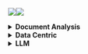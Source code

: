 <a><img src='https://img.shields.io/badge/build-passing-brightgreen?style=plastic'></a><a href='https://github.com/Vincentqyw/cv-arxiv-daily'><img src='https://img.shields.io/badge/ref-url-blue?style=plastic&logo=github'></a>
<details>
  <summary><b>Document Analysis</b></summary>

| Num | Update Date | Title | GPT | Paper ID |
|-----|-------------|-------|-----|----------|
|**1**|**2024-03-01**|**Large Language Models for Simultaneous Named Entity Extraction and Spelling Correction**|**Not GPT**|**[2403.00528v1](http://arxiv.org/abs/2403.00528)**|
|**2**|**2024-03-01**|**ODM: A Text-Image Further Alignment Pre-training Approach for Scene Text Detection and Spotting**|**Not GPT**|**[2403.00303v1](http://arxiv.org/abs/2403.00303)**|
|**3**|**2024-03-01**|**Advancing Generative Model Evaluation: A Novel Algorithm for Realistic Image Synthesis and Comparison in OCR System**|**Not GPT**|**[2402.17204v3](http://arxiv.org/abs/2402.17204)**|
|**4**|**2024-02-23**|**Representing Online Handwriting for Recognition in Large Vision-Language Models**|**Not GPT**|**[2402.15307v1](http://arxiv.org/abs/2402.15307)**|
|**5**|**2024-02-18**|**Syntactic Language Change in English and German: Metrics, Parsers, and Convergences**|**Not GPT**|**[2402.11549v1](http://arxiv.org/abs/2402.11549)**|
|**6**|**2024-02-15**|**LAPDoc: Layout-Aware Prompting for Documents**|**Not GPT**|**[2402.09841v1](http://arxiv.org/abs/2402.09841)**|
|**7**|**2024-02-15**|**TEXTRON: Weakly Supervised Multilingual Text Detection through Data Programming**|**Not GPT**|**[2402.09811v1](http://arxiv.org/abs/2402.09811)**|
|**8**|**2024-02-12**|**Beyond the Mud: Datasets and Benchmarks for Computer Vision in Off-Road Racing**|**Not GPT**|**[2402.08025v1](http://arxiv.org/abs/2402.08025)**|
|**9**|**2024-02-12**|**Sheet Music Transformer: End-To-End Optical Music Recognition Beyond Monophonic Transcription**|**Not GPT**|**[2402.07596v1](http://arxiv.org/abs/2402.07596)**|
|**10**|**2024-02-12**|**ClusterTabNet: Supervised clustering method for table detection and table structure recognition**|**Not GPT**|**[2402.07502v1](http://arxiv.org/abs/2402.07502)**|
|**11**|**2024-02-09**|**Deuterated Polystyrene -- Synthesis and uses for ultracold neutron bottles and the neutron EDM experiment**|**Not GPT**|**[2402.06469v1](http://arxiv.org/abs/2402.06469)**|
|**12**|**2024-02-08**|**SPHINX-X: Scaling Data and Parameters for a Family of Multi-modal Large Language Models**|**Not GPT**|**[2402.05935v1](http://arxiv.org/abs/2402.05935)**|
|**13**|**2024-02-08**|**GET-Tok: A GenAI-Enriched Multimodal TikTok Dataset Documenting the 2022 Attempted Coup in Peru**|**Not GPT**|**[2402.05882v1](http://arxiv.org/abs/2402.05882)**|
|**14**|**2024-02-08**|**Text Role Classification in Scientific Charts Using Multimodal Transformers**|**Not GPT**|**[2402.14579v1](http://arxiv.org/abs/2402.14579)**|
|**15**|**2024-02-08**|**Advances and Limitations in Open Source Arabic-Script OCR: A Case Study**|**Not GPT**|**[2402.10943v1](http://arxiv.org/abs/2402.10943)**|
|**16**|**2024-02-08**|**Segmentation-free Connectionist Temporal Classification loss based OCR Model for Text Captcha Classification**|**Not GPT**|**[2402.05417v1](http://arxiv.org/abs/2402.05417)**|
|**17**|**2024-02-07**|**TreeForm: End-to-end Annotation and Evaluation for Form Document Parsing**|**Not GPT**|**[2402.05282v1](http://arxiv.org/abs/2402.05282)**|
|**18**|**2024-02-07**|**Enhancement of Bengali OCR by Specialized Models and Advanced Techniques for Diverse Document Types**|**Not GPT**|**[2402.05158v1](http://arxiv.org/abs/2402.05158)**|
|**19**|**2024-02-03**|**ExTTNet: A Deep Learning Algorithm for Extracting Table Texts from Invoice Images**|**Not GPT**|**[2402.02246v1](http://arxiv.org/abs/2402.02246)**|
|**20**|**2024-02-01**|**Instruction Makes a Difference**|**Not GPT**|**[2402.00453v1](http://arxiv.org/abs/2402.00453)**|
|**21**|**2024-02-07**|**KVQuant: Towards 10 Million Context Length LLM Inference with KV Cache Quantization**|**Not GPT**|**[2401.18079v2](http://arxiv.org/abs/2401.18079)**|
|**22**|**2024-01-31**|**Hi-SAM: Marrying Segment Anything Model for Hierarchical Text Segmentation**|**Not GPT**|**[2401.17904v1](http://arxiv.org/abs/2401.17904)**|
|**23**|**2024-01-30**|**MouSi: Poly-Visual-Expert Vision-Language Models**|**Not GPT**|**[2401.17221v1](http://arxiv.org/abs/2401.17221)**|
|**24**|**2024-01-30**|**AutoIE: An Automated Framework for Information Extraction from Scientific Literature**|**Not GPT**|**[2401.16672v1](http://arxiv.org/abs/2401.16672)**|
|**25**|**2024-02-14**|**Detecting and recognizing characters in Greek papyri with YOLOv8, DeiT and SimCLR**|**Not GPT**|**[2401.12513v2](http://arxiv.org/abs/2401.12513)**|
|**26**|**2024-01-22**|**Detect-Order-Construct: A Tree Construction based Approach for Hierarchical Document Structure Analysis**|**Not GPT**|**[2401.11874v1](http://arxiv.org/abs/2401.11874)**|
|**27**|**2024-01-22**|**A Fair Evaluation of Various Deep Learning-Based Document Image Binarization Approaches**|**Not GPT**|**[2401.11831v1](http://arxiv.org/abs/2401.11831)**|
|**28**|**2024-01-16**|**U-DIADS-Bib: a full and few-shot pixel-precise dataset for document layout analysis of ancient manuscripts**|**Not GPT**|**[2401.08425v1](http://arxiv.org/abs/2401.08425)**|
|**29**|**2024-01-15**|**Improving OCR Quality in 19th Century Historical Documents Using a Combined Machine Learning Based Approach**|**Not GPT**|**[2401.07787v1](http://arxiv.org/abs/2401.07787)**|
|**30**|**2024-01-06**|**Semantic Similarity Matching for Patent Documents Using Ensemble BERT-related Model and Novel Text Processing Method**|**Not GPT**|**[2401.06782v1](http://arxiv.org/abs/2401.06782)**|
|**31**|**2024-01-01**|**Efficient Multi-domain Text Recognition Deep Neural Network Parameterization with Residual Adapters**|**Not GPT**|**[2401.00971v1](http://arxiv.org/abs/2401.00971)**|
|**32**|**2023-12-31**|**Bidirectional Trained Tree-Structured Decoder for Handwritten Mathematical Expression Recognition**|**Not GPT**|**[2401.00435v1](http://arxiv.org/abs/2401.00435)**|
|**33**|**2024-01-31**|**An Empirical Study of Scaling Law for OCR**|**Not GPT**|**[2401.00028v3](http://arxiv.org/abs/2401.00028)**|
|**34**|**2023-12-28**|**Chaurah: A Smart Raspberry Pi based Parking System**|**Not GPT**|**[2312.16894v1](http://arxiv.org/abs/2312.16894)**|
|**35**|**2023-12-26**|**360 Layout Estimation via Orthogonal Planes Disentanglement and Multi-view Geometric Consistency Perception**|**Not GPT**|**[2312.16268v1](http://arxiv.org/abs/2312.16268)**|
|**36**|**2023-12-20**|**The Common Optical Music Recognition Evaluation Framework**|**Not GPT**|**[2312.12908v1](http://arxiv.org/abs/2312.12908)**|
|**37**|**2023-12-19**|**Advancements and Challenges in Arabic Optical Character Recognition: A Comprehensive Survey**|**Not GPT**|**[2312.11812v1](http://arxiv.org/abs/2312.11812)**|
|**38**|**2023-12-18**|**TDeLTA: A Light-weight and Robust Table Detection Method based on Learning Text Arrangement**|**Not GPT**|**[2312.11043v1](http://arxiv.org/abs/2312.11043)**|
|**39**|**2023-12-16**|**When Graph Data Meets Multimodal: A New Paradigm for Graph Understanding and Reasoning**|**Not GPT**|**[2312.10372v1](http://arxiv.org/abs/2312.10372)**|
|**40**|**2023-12-15**|**Information Extraction from Unstructured data using Augmented-AI and Computer Vision**|**Not GPT**|**[2312.09880v1](http://arxiv.org/abs/2312.09880)**|
|**41**|**2024-01-21**|**Topic-VQ-VAE: Leveraging Latent Codebooks for Flexible Topic-Guided Document Generation**|**Not GPT**|**[2312.11532v2](http://arxiv.org/abs/2312.11532)**|
|**42**|**2023-12-15**|**Privacy-Aware Document Visual Question Answering**|**Not GPT**|**[2312.10108v1](http://arxiv.org/abs/2312.10108)**|
|**43**|**2023-12-15**|**Object Recognition from Scientific Document based on Compartment Refinement Framework**|**Not GPT**|**[2312.09038v2](http://arxiv.org/abs/2312.09038)**|
|**44**|**2023-12-13**|**Polar-Doc: One-Stage Document Dewarping with Multi-Scope Constraints under Polar Representation**|**Not GPT**|**[2312.07925v1](http://arxiv.org/abs/2312.07925)**|
|**45**|**2023-12-13**|**A Deep Learning-Based System for Automatic Case Summarization**|**Not GPT**|**[2312.07824v1](http://arxiv.org/abs/2312.07824)**|
|**46**|**2023-12-12**|**Multimodal Sentiment Analysis: Perceived vs Induced Sentiments**|**Not GPT**|**[2312.07627v1](http://arxiv.org/abs/2312.07627)**|
|**47**|**2023-12-11**|**Vary: Scaling up the Vision Vocabulary for Large Vision-Language Models**|**Not GPT**|**[2312.06109v1](http://arxiv.org/abs/2312.06109)**|
|**48**|**2023-12-08**|**Towards Controlled Table-to-Text Generation with Scientific Reasoning**|**Not GPT**|**[2312.05402v1](http://arxiv.org/abs/2312.05402)**|
|**49**|**2023-12-06**|**A Layer-Wise Tokens-to-Token Transformer Network for Improved Historical Document Image Enhancement**|**Not GPT**|**[2312.03946v1](http://arxiv.org/abs/2312.03946)**|
|**50**|**2023-12-06**|**DocBinFormer: A Two-Level Transformer Network for Effective Document Image Binarization**|**Not GPT**|**[2312.03568v1](http://arxiv.org/abs/2312.03568)**|

</details>
<details>
  <summary><b>Data Centric</b></summary>

| Num | Update Date | Title | GPT | Paper ID |
|-----|-------------|-------|-----|----------|
|**1**|**2024-03-02**|**The Science of Data Collection: Insights from Surveys can Improve Machine Learning Models**|**Not GPT**|**[2403.01208v1](http://arxiv.org/abs/2403.01208)**|
|**2**|**2024-03-01**|**ChartReformer: Natural Language-Driven Chart Image Editing**|**Not GPT**|**[2403.00209v1](http://arxiv.org/abs/2403.00209)**|
|**3**|**2024-02-27**|**Side Information-Driven Session-based Recommendation: A Survey**|**Not GPT**|**[2402.17129v1](http://arxiv.org/abs/2402.17129)**|
|**4**|**2024-02-28**|**Dealing with Data for RE: Mitigating Challenges while using NLP and Generative AI**|**Not GPT**|**[2402.16977v2](http://arxiv.org/abs/2402.16977)**|
|**5**|**2024-02-26**|**Uncertainty quantification by direct propagation of shallow ensembles**|**Not GPT**|**[2402.16621v1](http://arxiv.org/abs/2402.16621)**|
|**6**|**2024-02-28**|**DAGnosis: Localized Identification of Data Inconsistencies using Structures**|**Not GPT**|**[2402.17599v2](http://arxiv.org/abs/2402.17599)**|
|**7**|**2024-02-23**|**A Data-Centric Approach To Generate Faithful and High Quality Patient Summaries with Large Language Models**|**Not GPT**|**[2402.15422v1](http://arxiv.org/abs/2402.15422)**|
|**8**|**2024-02-29**|**EyeTrans: Merging Human and Machine Attention for Neural Code Summarization**|**Not GPT**|**[2402.14096v3](http://arxiv.org/abs/2402.14096)**|
|**9**|**2024-02-20**|**Static vs. Dynamic Databases for Indoor Localization based on Wi-Fi Fingerprinting: A Discussion from a Data Perspective**|**Not GPT**|**[2402.12756v1](http://arxiv.org/abs/2402.12756)**|
|**10**|**2024-02-19**|**Training Green AI Models Using Elite Samples**|**Not GPT**|**[2402.12010v1](http://arxiv.org/abs/2402.12010)**|
|**11**|**2024-02-18**|**Solving Data-centric Tasks using Large Language Models**|**Not GPT**|**[2402.11734v1](http://arxiv.org/abs/2402.11734)**|
|**12**|**2024-02-18**|**Efficient Multimodal Learning from Data-centric Perspective**|**Not GPT**|**[2402.11530v1](http://arxiv.org/abs/2402.11530)**|
|**13**|**2024-02-12**|**Empowering Federated Learning for Massive Models with NVIDIA FLARE**|**Not GPT**|**[2402.07792v1](http://arxiv.org/abs/2402.07792)**|
|**14**|**2024-02-21**|**Privacy-Preserving Gaze Data Streaming in Immersive Interactive Virtual Reality: Robustness and User Experience**|**Not GPT**|**[2402.07687v2](http://arxiv.org/abs/2402.07687)**|
|**15**|**2024-02-06**|**A Data Centric Approach for Unsupervised Domain Generalization via Retrieval from Web Scale Multimodal Data**|**Not GPT**|**[2402.04416v1](http://arxiv.org/abs/2402.04416)**|
|**16**|**2024-02-29**|**Roadmap on Data-Centric Materials Science**|**Not GPT**|**[2402.10932v2](http://arxiv.org/abs/2402.10932)**|
|**17**|**2024-02-01**|**MobilityDL: A Review of Deep Learning From Trajectory Data**|**Not GPT**|**[2402.00732v1](http://arxiv.org/abs/2402.00732)**|
|**18**|**2024-02-01**|**EXMOS: Explanatory Model Steering Through Multifaceted Explanations and Data Configurations**|**Not GPT**|**[2402.00491v1](http://arxiv.org/abs/2402.00491)**|
|**19**|**2024-02-02**|**A Survey on Data-Centric Recommender Systems**|**Not GPT**|**[2401.17878v2](http://arxiv.org/abs/2401.17878)**|
|**20**|**2024-01-30**|**Towards Urban General Intelligence: A Review and Outlook of Urban Foundation Models**|**Not GPT**|**[2402.01749v1](http://arxiv.org/abs/2402.01749)**|
|**21**|**2024-01-26**|**Toward Practical Automatic Speech Recognition and Post-Processing: a Call for Explainable Error Benchmark Guideline**|**Not GPT**|**[2401.14625v1](http://arxiv.org/abs/2401.14625)**|
|**22**|**2024-01-26**|**Alternative Speech: Complementary Method to Counter-Narrative for Better Discourse**|**Not GPT**|**[2401.14616v1](http://arxiv.org/abs/2401.14616)**|
|**23**|**2024-02-20**|**Challenging Low Homophily in Social Recommendation**|**Not GPT**|**[2401.14606v3](http://arxiv.org/abs/2401.14606)**|
|**24**|**2024-01-24**|**The Landscape of Compute-near-memory and Compute-in-memory: A Research and Commercial Overview**|**Not GPT**|**[2401.14428v1](http://arxiv.org/abs/2401.14428)**|
|**25**|**2024-01-26**|**Data-Centric Evolution in Autonomous Driving: A Comprehensive Survey of Big Data System, Data Mining, and Closed-Loop Technologies**|**Not GPT**|**[2401.12888v2](http://arxiv.org/abs/2401.12888)**|
|**26**|**2024-01-24**|**Falcon: Fair Active Learning using Multi-armed Bandits**|**Not GPT**|**[2401.12722v2](http://arxiv.org/abs/2401.12722)**|
|**27**|**2024-01-22**|**Exploring descriptors for titanium microstructure via digital fingerprints from variational autoencoders**|**Not GPT**|**[2401.11967v1](http://arxiv.org/abs/2401.11967)**|
|**28**|**2024-01-21**|**An Interacting Wasserstein Gradient Flow Strategy to Robust Bayesian Inference**|**Not GPT**|**[2401.11607v1](http://arxiv.org/abs/2401.11607)**|
|**29**|**2024-01-23**|**D2K: Turning Historical Data into Retrievable Knowledge for Recommender Systems**|**Not GPT**|**[2401.11478v2](http://arxiv.org/abs/2401.11478)**|
|**30**|**2024-01-10**|**GOODAT: Towards Test-time Graph Out-of-Distribution Detection**|**Not GPT**|**[2401.06176v1](http://arxiv.org/abs/2401.06176)**|
|**31**|**2024-01-10**|**Inconsistency-Based Data-Centric Active Open-Set Annotation**|**Not GPT**|**[2401.04923v1](http://arxiv.org/abs/2401.04923)**|
|**32**|**2024-01-13**|**Towards Explainable Artificial Intelligence (XAI): A Data Mining Perspective**|**Not GPT**|**[2401.04374v2](http://arxiv.org/abs/2401.04374)**|
|**33**|**2024-01-08**|**Attention versus Contrastive Learning of Tabular Data -- A Data-centric Benchmarking**|**Not GPT**|**[2401.04266v1](http://arxiv.org/abs/2401.04266)**|
|**34**|**2024-01-04**|**Data-Centric Foundation Models in Computational Healthcare: A Survey**|**Not GPT**|**[2401.02458v1](http://arxiv.org/abs/2401.02458)**|
|**35**|**2024-01-03**|**CodeFuse-Query: A Data-Centric Static Code Analysis System for Large-Scale Organizations**|**Not GPT**|**[2401.01571v1](http://arxiv.org/abs/2401.01571)**|
|**36**|**2024-01-01**|**Improve Fidelity and Utility of Synthetic Credit Card Transaction Time Series from Data-centric Perspective**|**Not GPT**|**[2401.00965v1](http://arxiv.org/abs/2401.00965)**|
|**37**|**2023-12-24**|**README: Bridging Medical Jargon and Lay Understanding for Patient Education through Data-Centric NLP**|**Not GPT**|**[2312.15561v1](http://arxiv.org/abs/2312.15561)**|
|**38**|**2024-02-21**|**Towards Message Brokers for Generative AI: Survey, Challenges, and Opportunities**|**Not GPT**|**[2312.14647v2](http://arxiv.org/abs/2312.14647)**|
|**39**|**2023-12-22**|**CaptainCook4D: A dataset for understanding errors in procedural activities**|**Not GPT**|**[2312.14556v1](http://arxiv.org/abs/2312.14556)**|
|**40**|**2023-12-15**|**Quilt: Robust Data Segment Selection against Concept Drifts**|**Not GPT**|**[2312.09691v1](http://arxiv.org/abs/2312.09691)**|
|**41**|**2023-12-08**|**Data-Centric Machine Learning for Geospatial Remote Sensing Data**|**Not GPT**|**[2312.05327v1](http://arxiv.org/abs/2312.05327)**|
|**42**|**2023-12-08**|**A Review On Table Recognition Based On Deep Learning**|**Not GPT**|**[2312.04808v1](http://arxiv.org/abs/2312.04808)**|
|**43**|**2024-01-31**|**Efficient Large Language Models: A Survey**|**Not GPT**|**[2312.03863v3](http://arxiv.org/abs/2312.03863)**|
|**44**|**2023-12-06**|**Data-Centric Digital Agriculture: A Perspective**|**Not GPT**|**[2312.03437v1](http://arxiv.org/abs/2312.03437)**|
|**45**|**2023-12-06**|**OMNIINPUT: A Model-centric Evaluation Framework through Output Distribution**|**Not GPT**|**[2312.03291v1](http://arxiv.org/abs/2312.03291)**|
|**46**|**2023-12-05**|**Empowering the 6G Cellular Architecture with Open RAN**|**Not GPT**|**[2312.02746v1](http://arxiv.org/abs/2312.02746)**|
|**47**|**2023-12-04**|**Cybersecurity threats in FinTech: A systematic review**|**Not GPT**|**[2312.01752v1](http://arxiv.org/abs/2312.01752)**|
|**48**|**2023-12-03**|**Robust Computer Vision in an Ever-Changing World: A Survey of Techniques for Tackling Distribution Shifts**|**Not GPT**|**[2312.01540v1](http://arxiv.org/abs/2312.01540)**|
|**49**|**2023-12-03**|**FlatProxy: A DPU-centric Service Mesh Architecture for Hyperscale Cloud-native Application**|**Not GPT**|**[2312.01297v1](http://arxiv.org/abs/2312.01297)**|
|**50**|**2023-12-02**|**An Empirical Study of Automated Mislabel Detection in Real World Vision Datasets**|**Not GPT**|**[2312.02200v1](http://arxiv.org/abs/2312.02200)**|

</details>
<details>
  <summary><b>LLM</b></summary>

| Num | Update Date | Title | GPT | Paper ID |
|-----|-------------|-------|-----|----------|
|**1**|**2024-03-02**|**LM4OPT: Unveiling the Potential of Large Language Models in Formulating Mathematical Optimization Problems**|**Not GPT**|**[2403.01342v1](http://arxiv.org/abs/2403.01342)**|
|**2**|**2024-03-02**|**Chaining thoughts and LLMs to learn DNA structural biophysics**|**Not GPT**|**[2403.01332v1](http://arxiv.org/abs/2403.01332)**|
|**3**|**2024-03-02**|**VBART: The Turkish LLM**|**Not GPT**|**[2403.01308v1](http://arxiv.org/abs/2403.01308)**|
|**4**|**2024-03-02**|**Improving the Validity of Automatically Generated Feedback via Reinforcement Learning**|**Not GPT**|**[2403.01304v1](http://arxiv.org/abs/2403.01304)**|
|**5**|**2024-03-02**|**NoMAD-Attention: Efficient LLM Inference on CPUs Through Multiply-add-free Attention**|**Not GPT**|**[2403.01273v1](http://arxiv.org/abs/2403.01273)**|
|**6**|**2024-03-02**|**Employing LLMs for Incident Response Planning and Review**|**Not GPT**|**[2403.01271v1](http://arxiv.org/abs/2403.01271)**|
|**7**|**2024-03-02**|**Dissecting Language Models: Machine Unlearning via Selective Pruning**|**Not GPT**|**[2403.01267v1](http://arxiv.org/abs/2403.01267)**|
|**8**|**2024-03-02**|**Accelerating Greedy Coordinate Gradient via Probe Sampling**|**Not GPT**|**[2403.01251v1](http://arxiv.org/abs/2403.01251)**|
|**9**|**2024-03-02**|**SceneCraft: An LLM Agent for Synthesizing 3D Scene as Blender Code**|**Not GPT**|**[2403.01248v1](http://arxiv.org/abs/2403.01248)**|
|**10**|**2024-03-02**|**Mitigating Catastrophic Forgetting in Large Language Models with Self-Synthesized Rehearsal**|**Not GPT**|**[2403.01244v1](http://arxiv.org/abs/2403.01244)**|
|**11**|**2024-03-02**|**IntactKV: Improving Large Language Model Quantization by Keeping Pivot Tokens Intact**|**Not GPT**|**[2403.01241v1](http://arxiv.org/abs/2403.01241)**|
|**12**|**2024-03-02**|**Inexact Unlearning Needs More Careful Evaluations to Avoid a False Sense of Privacy**|**Not GPT**|**[2403.01218v1](http://arxiv.org/abs/2403.01218)**|
|**13**|**2024-03-02**|**API Is Enough: Conformal Prediction for Large Language Models Without Logit-Access**|**Not GPT**|**[2403.01216v1](http://arxiv.org/abs/2403.01216)**|
|**14**|**2024-03-02**|**Data-free Multi-label Image Recognition via LLM-powered Prompt Tuning**|**Not GPT**|**[2403.01209v1](http://arxiv.org/abs/2403.01209)**|
|**15**|**2024-03-02**|**The Case for Animal-Friendly AI**|**Not GPT**|**[2403.01199v1](http://arxiv.org/abs/2403.01199)**|
|**16**|**2024-03-02**|**DMoERM: Recipes of Mixture-of-Experts for Effective Reward Modeling**|**Not GPT**|**[2403.01197v1](http://arxiv.org/abs/2403.01197)**|
|**17**|**2024-03-02**|**RAGged Edges: The Double-Edged Sword of Retrieval-Augmented Chatbots**|**Not GPT**|**[2403.01193v1](http://arxiv.org/abs/2403.01193)**|
|**18**|**2024-03-02**|**Balancing Exploration and Exploitation in LLM using Soft RLLF for Enhanced Negation Understanding**|**Not GPT**|**[2403.01185v1](http://arxiv.org/abs/2403.01185)**|
|**19**|**2024-03-02**|**STAR: Constraint LoRA with Dynamic Active Learning for Data-Efficient Fine-Tuning of Large Language Models**|**Not GPT**|**[2403.01165v1](http://arxiv.org/abs/2403.01165)**|
|**20**|**2024-03-02**|**HeteGen: Heterogeneous Parallel Inference for Large Language Models on Resource-Constrained Devices**|**Not GPT**|**[2403.01164v1](http://arxiv.org/abs/2403.01164)**|
|**21**|**2024-03-02**|**BootTOD: Bootstrap Task-oriented Dialogue Representations by Aligning Diverse Responses**|**Not GPT**|**[2403.01163v1](http://arxiv.org/abs/2403.01163)**|
|**22**|**2024-03-02**|**A Survey of AI-generated Text Forensic Systems: Detection, Attribution, and Characterization**|**Not GPT**|**[2403.01152v1](http://arxiv.org/abs/2403.01152)**|
|**23**|**2024-03-02**|**ParallelPARC: A Scalable Pipeline for Generating Natural-Language Analogies**|**Not GPT**|**[2403.01139v1](http://arxiv.org/abs/2403.01139)**|
|**24**|**2024-03-02**|**LLM-PQ: Serving LLM on Heterogeneous Clusters with Phase-Aware Partition and Adaptive Quantization**|**Not GPT**|**[2403.01136v1](http://arxiv.org/abs/2403.01136)**|
|**25**|**2024-03-02**|**Evaluating Large Language Models as Virtual Annotators for Time-series Physical Sensing Data**|**Not GPT**|**[2403.01133v1](http://arxiv.org/abs/2403.01133)**|
|**26**|**2024-03-02**|**LLaMoCo: Instruction Tuning of Large Language Models for Optimization Code Generation**|**Not GPT**|**[2403.01131v1](http://arxiv.org/abs/2403.01131)**|
|**27**|**2024-03-02**|**OpenGraph: Towards Open Graph Foundation Models**|**Not GPT**|**[2403.01121v1](http://arxiv.org/abs/2403.01121)**|
|**28**|**2024-03-02**|**MulCogBench: A Multi-modal Cognitive Benchmark Dataset for Evaluating Chinese and English Computational Language Models**|**Not GPT**|**[2403.01116v1](http://arxiv.org/abs/2403.01116)**|
|**29**|**2024-03-02**|**Distilling Text Style Transfer With Self-Explanation From LLMs**|**Not GPT**|**[2403.01106v1](http://arxiv.org/abs/2403.01106)**|
|**30**|**2024-03-02**|**Towards Accurate Lip-to-Speech Synthesis in-the-Wild**|**Not GPT**|**[2403.01087v1](http://arxiv.org/abs/2403.01087)**|
|**31**|**2024-03-02**|**LAB: Large-Scale Alignment for ChatBots**|**Not GPT**|**[2403.01081v1](http://arxiv.org/abs/2403.01081)**|
|**32**|**2024-03-02**|**LLMCRIT: Teaching Large Language Models to Use Criteria**|**Not GPT**|**[2403.01069v1](http://arxiv.org/abs/2403.01069)**|
|**33**|**2024-03-02**|**FaiMA: Feature-aware In-context Learning for Multi-domain Aspect-based Sentiment Analysis**|**Not GPT**|**[2403.01063v1](http://arxiv.org/abs/2403.01063)**|
|**34**|**2024-03-02**|**Reading Subtext: Evaluating Large Language Models on Short Story Summarization with Writers**|**Not GPT**|**[2403.01061v1](http://arxiv.org/abs/2403.01061)**|
|**35**|**2024-03-02**|**Towards Full Authorship with AI: Supporting Revision with AI-Generated Views**|**Not GPT**|**[2403.01055v1](http://arxiv.org/abs/2403.01055)**|
|**36**|**2024-03-02**|**AutoAttacker: A Large Language Model Guided System to Implement Automatic Cyber-attacks**|**Not GPT**|**[2403.01038v1](http://arxiv.org/abs/2403.01038)**|
|**37**|**2024-03-01**|**Peacock: A Family of Arabic Multimodal Large Language Models and Benchmarks**|**Not GPT**|**[2403.01031v1](http://arxiv.org/abs/2403.01031)**|
|**38**|**2024-03-01**|**BasedAI: A decentralized P2P network for Zero Knowledge Large Language Models (ZK-LLMs)**|**Not GPT**|**[2403.01008v1](http://arxiv.org/abs/2403.01008)**|
|**39**|**2024-03-01**|**Attribute Structuring Improves LLM-Based Evaluation of Clinical Text Summaries**|**Not GPT**|**[2403.01002v1](http://arxiv.org/abs/2403.01002)**|
|**40**|**2024-03-01**|**Predictions from language models for multiple-choice tasks are not robust under variation of scoring methods**|**Not GPT**|**[2403.00998v1](http://arxiv.org/abs/2403.00998)**|
|**41**|**2024-03-01**|**Leveraging Prompt-Based Large Language Models: Predicting Pandemic Health Decisions and Outcomes Through Social Media Language**|**Not GPT**|**[2403.00994v1](http://arxiv.org/abs/2403.00994)**|
|**42**|**2024-03-01**|**Formulation Comparison for Timeline Construction using LLMs**|**Not GPT**|**[2403.00990v1](http://arxiv.org/abs/2403.00990)**|
|**43**|**2024-03-01**|**Merging Text Transformer Models from Different Initializations**|**Not GPT**|**[2403.00986v1](http://arxiv.org/abs/2403.00986)**|
|**44**|**2024-03-01**|**LocalRQA: From Generating Data to Locally Training, Testing, and Deploying Retrieval-Augmented QA Systems**|**Not GPT**|**[2403.00982v1](http://arxiv.org/abs/2403.00982)**|
|**45**|**2024-03-01**|**MALTO at SemEval-2024 Task 6: Leveraging Synthetic Data for LLM Hallucination Detection**|**Not GPT**|**[2403.00964v1](http://arxiv.org/abs/2403.00964)**|
|**46**|**2024-03-01**|**AutoRD: An Automatic and End-to-End System for Rare Disease Knowledge Graph Construction Based on Ontologies-enhanced Large Language Models**|**Not GPT**|**[2403.00953v1](http://arxiv.org/abs/2403.00953)**|
|**47**|**2024-03-01**|**MediSwift: Efficient Sparse Pre-trained Biomedical Language Models**|**Not GPT**|**[2403.00952v1](http://arxiv.org/abs/2403.00952)**|
|**48**|**2024-03-01**|**Differentially Private Knowledge Distillation via Synthetic Text Generation**|**Not GPT**|**[2403.00932v1](http://arxiv.org/abs/2403.00932)**|
|**49**|**2024-03-01**|**An Interpretable Ensemble of Graph and Language Models for Improving Search Relevance in E-Commerce**|**Not GPT**|**[2403.00923v1](http://arxiv.org/abs/2403.00923)**|
|**50**|**2024-03-01**|**Mitigating Reversal Curse via Semantic-aware Permutation Training**|**Not GPT**|**[2403.00758v1](http://arxiv.org/abs/2403.00758)**|

</details>
